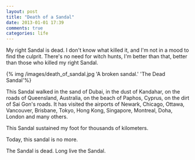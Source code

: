```yaml
---
layout: post
title: "Death of a Sandal"
date: 2013-01-01 17:39
comments: true
categories: life
---
```

My right Sandal is dead.  I don't know what killed it, and I'm not in a
mood to find the culprit. There's no need for witch hunts, I'm better
than that, better than those who killed my right Sandal.

<!-- more -->

{% img /images/death_of_sandal.jpg 'A broken sandal.' 'The Dead Sandal'%}

This Sandal walked in the sand of Dubai, in the dust of Kandahar, on the
roads of Queensland, Australia, on the beach of Paphos, Cyprus, on the
dirt of Sai Gon's roads.  It has
visited the airports of Newark, Chicago, Ottawa, Vancouver, Brisbane,
Tokyo, Hong Kong, Singapore, Montreal, Doha, London and many
others.

This Sandal sustained my foot for thousands of kilometers.

Today, this sandal is no more.

The Sandal is dead.  Long live the Sandal.
